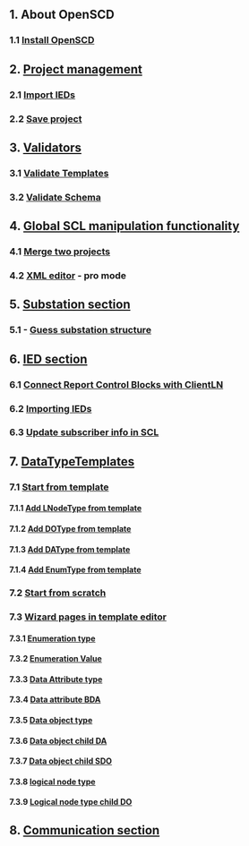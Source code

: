 ## 1. About OpenSCD
### 1.1 [Install OpenSCD](https://github.com/openscd/open-scd/wiki/Install-OpenSCD)

## 2. [Project management](https://github.com/openscd/open-scd/wiki/Project-workflow)
### 2.1 [Import IEDs](https://github.com/openscd/open-scd/wiki/Import-IEDs)
### 2.2 [Save project](https://github.com/openscd/open-scd/wiki/Save-project)

## 3. [Validators](https://github.com/openscd/open-scd/wiki/Validators)
### 3.1 [Validate Templates](https://github.com/openscd/open-scd/wiki/Validate-template)
### 3.2 [Validate Schema](https://github.com/openscd/open-scd/wiki/Validate-schema)

## 4. [Global SCL manipulation functionality](https://github.com/openscd/open-scd/wiki/Global-SCL-manipulation)
### 4.1 [Merge two projects](https://github.com/openscd/open-scd/wiki/Merge-functionality)
### 4.2 [XML editor](https://github.com/openscd/open-scd/wiki/XML-code-editor) - **pro mode**

## 5. [Substation section](https://github.com/openscd/open-scd/wiki/Substation)
### 5.1 - [Guess substation structure](https://github.com/openscd/open-scd/wiki/Guess-substation-structure)

## 6. [IED section](https://github.com/openscd/open-scd/wiki/IED)
### 6.1 [Connect Report Control Blocks with ClientLN](https://github.com/openscd/open-scd/wiki/ClientLN)
### 6.2 [Importing IEDs](https://github.com/openscd/open-scd/wiki/Import-IEDs)
### 6.3 [Update subscriber info in SCL](https://github.com/openscd/open-scd/wiki/Update-subscriber-info)

## 7. [DataTypeTemplates](https://github.com/openscd/open-scd/wiki/DataTypeTemplates)
### 7.1 [Start from template](https://github.com/openscd/open-scd/wiki/Start-from-template)
#### 7.1.1 [Add LNodeType from template](https://github.com/openscd/open-scd/wiki/Add-LNodeType-from-templates)
#### 7.1.2 [Add DOType from template](https://github.com/openscd/open-scd/wiki/Add-DOType-from-templates)
#### 7.1.3 [Add DAType from template](https://github.com/openscd/open-scd/wiki/Add-DAType-from-templates)
#### 7.1.4 [Add EnumType from template](https://github.com/openscd/open-scd/wiki/Add-EnumType-from-templates)
### 7.2 [Start from scratch](https://github.com/openscd/open-scd/wiki/Start-from-scratch)
### 7.3 [Wizard pages in template editor](https://github.com/openscd/open-scd/wiki/All-template-editor-wizards)
#### 7.3.1 [Enumeration type](https://github.com/openscd/open-scd/wiki/Enumeration-EnumType)
#### 7.3.2 [Enumeration Value](https://github.com/openscd/open-scd/wiki/Enumeration-EnumVal)
#### 7.3.3 [Data Attribute type](https://github.com/openscd/open-scd/wiki/Data-attribute-type-DAType)
#### 7.3.4 [Data attribute BDA](https://github.com/openscd/open-scd/wiki/Data-attribute-type-child-BDA)
#### 7.3.5 [Data object type ](https://github.com/openscd/open-scd/wiki/Data-object-type-DOType)
#### 7.3.6 [Data object child DA](https://github.com/openscd/open-scd/wiki/Data-object-type-child-DA)
#### 7.3.7 [Data object child SDO](https://github.com/openscd/open-scd/wiki/Data-object-type-child-SDO)
#### 7.3.8 [logical node type](https://github.com/openscd/open-scd/wiki/Logical-node-type-LNodeType)
#### 7.3.9 [Logical node type child DO](https://github.com/openscd/open-scd/wiki/Logical-node-type-child-DO)

## 8. [Communication section](https://github.com/openscd/open-scd/wiki/Communication)

